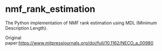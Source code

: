 # nmf_rank_estimation

The Python implementation of NMF rank estimation using MDL (Minimum Description Length).

Original paper:https://www.mitpressjournals.org/doi/full/10.1162/NECO_a_00980
